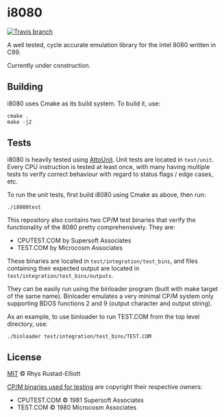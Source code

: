 # i8080
[![Travis branch](https://img.shields.io/travis/GunshipPenguin/i8080/master.svg)](https://travis-ci.org/GunshipPenguin/i8080)

A well tested, cycle accurate emulation library for the Intel 8080 written
in C99.

Currently under construction.

## Building

i8080 uses Cmake as its build system. To build it, use:

```
cmake .
make -j2
```

## Tests

i8080 is heavily tested using
[AttoUnit](https://github.com/GunshipPenguin/attounit). Unit tests are located
in `test/unit`. Every CPU instruction is tested at least once, with many having
multiple tests to verify correct behaviour with regard to status flags / edge
cases, etc.

To run the unit tests, first build i8080 using Cmake as above, then run:

```
./i8080test
```

This repository also contains two CP/M test binaries that verify the
functionality of the 8080 pretty comprehensively. They are:

- CPUTEST.COM by Supersoft Associates
- TEST.COM by Microcosm Associates

These binaries are located in `test/integration/test_bins`, and files containing
their expected output are located in `test/integration/test_bins/outputs`.

They can be easily run using the binloader program (built with make target of
the same name). Binloader emulates a very minimal CP/M system only supporting
BDOS functions 2 and 9 (output character and output string).

As an example, to use binloader to run TEST.COM from the top level directory,
use:

```
./binloader test/integration/test_bins/TEST.COM
```

## License

[MIT](https://github.com/GunshipPenguin/i8080/blob/master/LICENSE) © Rhys Rustad-Elliott

[CP/M binaries used for
testing](https://github.com/GunshipPenguin/i8080/tree/master/test/integration/test_bins)
are copyright their respective owners:
- CPUTEST.COM © 1981 Supersoft Associates
- TEST.COM © 1980 Microcosm Associates
